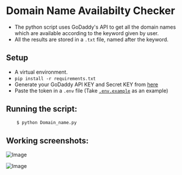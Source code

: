 # Domain Name Availabilty Checker

- The python script uses GoDaddy's API to get all the domain names which are available according to the keyword given by user.
- All the results are stored in a ```.txt``` file, named after the keyword.


## Setup

- A virtual environment.
- `pip install -r requirements.txt`
- Generate your GoDaddy API KEY and Secret KEY from [here](https://developer.godaddy.com/keys)
- Paste the token in a `.env` file (Take [`.env.example`](.env.example) as an example)

## Running the script:


```sh
    $ python Domain_name.py
```

## Working screenshots:

![Image](https://i.imgur.com/mZcXwJZ.png)

![Image](https://i.imgur.com/BUzocy9.png)

